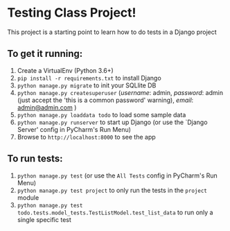 Testing Class Project!
======================

This project is a starting point to learn how to do tests in a Django project


To get it running:
-----------------

1. Create a VirtualEnv (Python 3.6+)
1. `pip install -r requirements.txt` to install Django
1. `python manage.py migrate` to init your SQLlite DB
1. `python manage.py createsuperuser`  (*username*: admin, *password*: admin (just accept the 'this is a common password' warning), *email*: admin@admin.com )
1. `python manage.py loaddata todo` to load some sample data
1. `python manage.py runserver` to start up Django (or use the `Django Server' config in PyCharm's Run Menu)
1. Browse to `http://localhost:8000` to see the app


To run tests:
-------------
1. `python manage.py test` (or use the `All Tests` config in PyCharm's Run Menu)
1. `python manage.py test project` to only run the tests in the `project` module
1. `python manage.py test todo.tests.model_tests.TestListModel.test_list_data` to run only a single specific test
